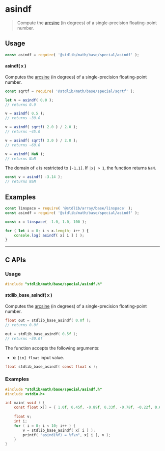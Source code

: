 <!--

@license Apache-2.0

Copyright (c) 2024 The Stdlib Authors.

Licensed under the Apache License, Version 2.0 (the "License");
you may not use this file except in compliance with the License.
You may obtain a copy of the License at

   http://www.apache.org/licenses/LICENSE-2.0

Unless required by applicable law or agreed to in writing, software
distributed under the License is distributed on an "AS IS" BASIS,
WITHOUT WARRANTIES OR CONDITIONS OF ANY KIND, either express or implied.
See the License for the specific language governing permissions and
limitations under the License.

-->

# asindf

> Compute the [arcsine][arcsine] (in degrees) of a single-precision floating-point number.

<section class="usage">

## Usage

```javascript
const asindf = require( '@stdlib/math/base/special/asindf' );
```

#### asindf( x )

Computes the [arcsine][arcsine] (in degrees) of a single-precision floating-point number.

```javascript
const sqrtf = require( '@stdlib/math/base/special/sqrtf' );

let v = asindf( 0.0 );
// returns 0.0

v = asindf( 0.5 );
// returns ~30.0

v = asindf( sqrtf( 2.0 ) / 2.0 );
// returns ~45.0

v = asindf( sqrtf( 3.0 ) / 2.0 );
// returns ~60.0

v = asindf( NaN );
// returns NaN
```

The domain of `x` is restricted to `[-1,1]`. If `|x| > 1`, the function returns `NaN`.

```javascript
const v = asindf( -3.14 );
// returns NaN
```

</section>

<!-- /.usage -->

<section class="examples">

## Examples

<!-- eslint no-undef: "error" -->

```javascript
const linspace = require( '@stdlib/array/base/linspace' );
const asindf = require( '@stdlib/math/base/special/asindf' );

const x = linspace( -1.0, 1.0, 100 );

for ( let i = 0; i < x.length; i++ ) {
    console.log( asindf( x[ i ] ) );
}
```

</section>

<!-- /.examples -->

<!-- C interface documentation. -->

* * *

<section class="c">

## C APIs

<!-- Section to include introductory text. Make sure to keep an empty line after the intro `section` element and another before the `/section` close. -->

<section class="intro">

</section>

<!-- /.intro -->

<!-- C usage documentation. -->

<section class="usage">

### Usage

```c
#include "stdlib/math/base/special/asindf.h"
```

#### stdlib_base_asindf( x )

Computes the [arcsine][arcsine] (in degrees) of a single-precision floating-point number.

```c
float out = stdlib_base_asindf( 0.0f );
// returns 0.0f

out = stdlib_base_asindf( 0.5f );
// returns ~30.0f
```

The function accepts the following arguments:

-   **x**: `[in] float` input value.

```c
float stdlib_base_asindf( const float x );
```

</section>

<!-- /.usage -->

<!-- C API usage notes. Make sure to keep an empty line after the `section` element and another before the `/section` close. -->

<section class="notes">

</section>

<!-- /.notes -->

<!-- C API usage examples. -->

<section class="examples">

### Examples

```c
#include "stdlib/math/base/special/asindf.h"
#include <stdio.h>

int main( void ) {
    const float x[] = { 1.0f, 0.45f, -0.89f, 0.33f, -0.78f, -0.22f, 0.66f, 0.11f, -0.55f, 0.0f };
    
    float v;
    int i;
    for ( i = 0; i < 10; i++ ) {
        v = stdlib_base_asindf( x[ i ] );
        printf( "asind(%f) = %f\n", x[ i ], v );
    }
}
```

</section>

<!-- /.examples -->

</section>

<!-- /.c -->

<!-- Section for related `stdlib` packages. Do not manually edit this section, as it is automatically populated. -->

<section class="related">

</section>

<!-- /.related -->

<!-- Section for all links. Make sure to keep an empty line after the `section` element and another before the `/section` close. -->

<section class="links">

[arcsine]: https://en.wikipedia.org/wiki/Inverse_trigonometric_functions

<!-- <related-links> -->

<!-- </related-links> -->

</section>

<!-- /.links -->

